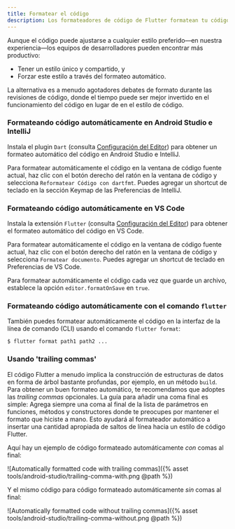 ```yaml
---
title: Formatear el código
description: Los formateadores de código de Flutter formatean tu código usando las guías de estilo recomendadas.
---
```



Aunque el código puede ajustarse a cualquier estilo preferido&mdash;en nuestra 
experiencia&mdash;los equipos de desarrolladores pueden encontrar más productivo:

* Tener un estilo único y compartido, y
* Forzar este estilo a través del formateo automático.

La alternativa es a menudo agotadores debates de formato durante las revisiones de código, donde el 
tiempo puede ser mejor invertido en el funcionamiento del código en lugar de en el estilo de código.

### Formateando código automáticamente en Android Studio e IntelliJ

Instala el plugin `Dart` (consulta [Configuración del Editor](/docs/get-started/editor/))
para obtener un formateo automático del código en Android Studio e IntelliJ.

Para formatear automáticamente el código en la ventana de código fuente actual, haz clic con el botón 
derecho del ratón en la ventana de código y selecciona `Reformatear Código con dartfmt`. 
Puedes agregar un shortcut de teclado en la sección Keymap de las 
Preferencias de IntelliJ.

### Formateando código automáticamente en VS Code

Instala la extensión `Flutter` (consulta [Configuración del Editor](/docs/get-started/editor/))
para obtener el formateo automático del código en VS Code.

Para formatear automáticamente el código en la ventana de código fuente actual, haz clic con el 
botón derecho del ratón en la ventana de código y selecciona `Formatear documento`. 
Puedes agregar un shortcut de teclado en Preferencias de VS Code.

Para formatear automáticamente el código cada vez que guarde un archivo, establece la opción 
`editor.formatOnSave` en `true`.

### Formateando código automáticamente con el comando `flutter`

También puedes formatear automáticamente el código en la interfaz de la línea de comando (CLI) 
usando el comando `flutter format`:

```terminal
$ flutter format path1 path2 ...
```

### Usando 'trailing commas'

El código Flutter a menudo implica la construcción de estructuras de datos en forma de árbol 
bastante profundas, por ejemplo, en un método `build`. Para obtener un buen formateo automático, 
te recomendamos que adoptes las *trailing commas* opcionales. La guía para añadir una coma final 
es simple: Agrega siempre una coma al final de la lista de parámetros en funciones, métodos y 
constructores donde te preocupes por mantener el formato que hiciste a mano. Esto ayudará al 
formateador automático a insertar una cantidad apropiada de saltos de línea hacia un estilo 
de código Flutter.

Aquí hay un ejemplo de código formateado automáticamente *con* comas al final:

![Automatically formatted code with trailing commas]({% asset tools/android-studio/trailing-comma-with.png @path %})

Y el mismo código para código formateado automáticamente *sin* comas al final:

![Automatically formatted code without trailing commas]({% asset tools/android-studio/trailing-comma-without.png @path %})
